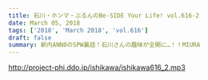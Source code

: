 ```yaml
---
title: 石川・ホンマ・ぶるんのBe-SIDE Your Life! vol.616-2
date: March 05, 2018
tags: ['2018', 'March 2018', 'vol.616']
draft: false
summary: 新内ANN0のSPW裏話！石川さんの趣味が全開に…！！MIURA
---
```


http://project-phi.ddo.jp/ishikawa/ishikawa616_2.mp3
